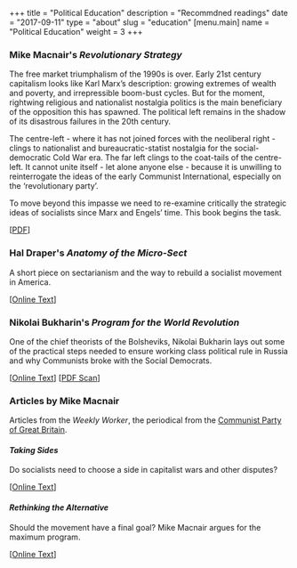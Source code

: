+++
title = "Political Education"
description = "Recommdned readings"
date = "2017-09-11"
type = "about"
slug = "education"
[menu.main]
name = "Political Education"
weight = 3
+++

### Mike Macnair's  _Revolutionary Strategy_

The free market triumphalism of the 1990s is over. Early 21st century capitalism looks like Karl Marx’s description: growing extremes of wealth and poverty, and irrepressible boom-bust cycles. But for the moment, rightwing religious and nationalist nostalgia politics is the main beneficiary of the opposition this has spawned. The political left remains in the shadow of its disastrous failures in the 20th century. 

The centre-left - where it has not joined forces with the neoliberal right - clings to nationalist and bureaucratic-statist nostalgia for the social-democratic Cold War era. The far left clings to the coat-tails of the centre-left. It cannot unite itself - let alone anyone else - because it is unwilling to reinterrogate the ideas of the early Communist International, especially on the ‘revolutionary party’. 

To move beyond this impasse we need to re-examine critically the strategic ideas of socialists since Marx and Engels’ time. This book begins the task.

\[[PDF](/downloads/mike_macnair_revolutionary_strategy.pdf)\]

### Hal Draper's _Anatomy of the Micro-Sect_

A short piece on sectarianism and the way to rebuild a socialist movement in America.

\[[Online Text](https://www.marxists.org/archive/draper/1973/xx/microsect.htm)\]

### Nikolai Bukharin's _Program for the World Revolution_

One of the chief theorists of the Bolsheviks, Nikolai Bukharin lays out some of the practical steps needed to ensure working class political rule in Russia and why Communists broke with the Social Democrats.

\[[Online Text](https://www.marxists.org/archive/bukharin/works/1918/worldrev/index.html)\]  \[[PDF Scan](/downloads/nikolai-bukharin-program-for-a-world-revolution.pdf)\]


### Articles by Mike Macnair

Articles from the _Weekly Worker_, the periodical from the [Communist Party of Great Britain](http://weeklyworker.co.uk).

#### _Taking Sides_

Do socialists need to choose a side in capitalist wars and other disputes?

\[[Online Text](http://weeklyworker.co.uk/worker/532/the-politics-of-taking-sides/)\]

#### _Rethinking the Alternative_

Should the movement have a final goal? Mike Macnair argues for the maximum program.

\[[Online Text](http://weeklyworker.co.uk/worker/1053/thinking-the-alternative/)\]